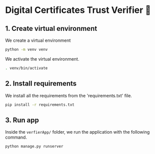 # Digital Certificates Trust Verifier 🚀

## 1. Create virtual environment

We create a virtual environment

```bash
python -m venv venv
```

We activate the virtual environment.

```bash
. venv/bin/activate
```

## 2. Install requirements

We install all the requirements from the 'requirements.txt' file.

```bash
pip install -r requirements.txt
```

## 3. Run app

Inside the `verfierApp/` folder, we run the application with the following command.

```bash
python manage.py runserver
```
